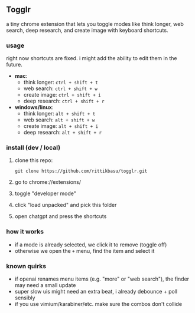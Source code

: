 ## Togglr

a tiny chrome extension that lets you toggle modes like think longer, web search, deep research, and create image with keyboard shortcuts.

### usage

right now shortcuts are fixed. i might add the ability to edit them in the future.

- **mac**:
  - think longer: `ctrl + shift + t`
  - web search: `ctrl + shift + w`
  - create image: `ctrl + shift + i`
  - deep research: `ctrl + shift + r`
- **windows/linux**:
  - think longer: `alt + shift + t`
  - web search: `alt + shift + w`
  - create image: `alt + shift + i`
  - deep research: `alt + shift + r`

### install (dev / local)

1. clone this repo:

   ```
   git clone https://github.com/rittikbasu/togglr.git
   ```

2. go to chrome://extensions/

3. toggle "developer mode"

4. click "load unpacked" and pick this folder

5. open chatgpt and press the shortcuts

### how it works

- if a mode is already selected, we click it to remove (toggle off)
- otherwise we open the `+` menu, find the item and select it

### known quirks

- if openai renames menu items (e.g. "more" or "web search"), the finder may need a small update
- super slow uis might need an extra beat, i already debounce + poll sensibly
- if you use vimium/karabiner/etc. make sure the combos don't collide
